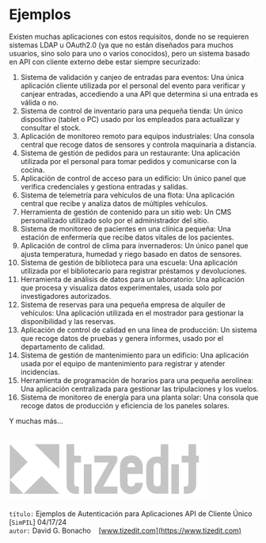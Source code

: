 # Ejemplos

Existen muchas aplicaciones con estos requisitos, donde no se requieren sistemas LDAP u OAuth2.0 (ya que no están diseñados para muchos usuarios, sino solo para uno o varios conocidos), pero un sistema basado en API con cliente externo debe estar siempre securizado:

1. Sistema de validación y canjeo de entradas para eventos: Una única aplicación cliente utilizada por el personal del evento para verificar y canjear entradas, accediendo a una API que determina si una entrada es válida o no.
2. Sistema de control de inventario para una pequeña tienda: Un único dispositivo (tablet o PC) usado por los empleados para actualizar y consultar el stock.
3. Aplicación de monitoreo remoto para equipos industriales: Una consola central que recoge datos de sensores y controla maquinaria a distancia.
4. Sistema de gestión de pedidos para un restaurante: Una aplicación utilizada por el personal para tomar pedidos y comunicarse con la cocina.
5. Aplicación de control de acceso para un edificio: Un único panel que verifica credenciales y gestiona entradas y salidas.
6. Sistema de telemetría para vehículos de una flota: Una aplicación central que recibe y analiza datos de múltiples vehículos.
7. Herramienta de gestión de contenido para un sitio web: Un CMS personalizado utilizado solo por el administrador del sitio.
8. Sistema de monitoreo de pacientes en una clínica pequeña: Una estación de enfermería que recibe datos vitales de los pacientes.
9. Aplicación de control de clima para invernaderos: Un único panel que ajusta temperatura, humedad y riego basado en datos de sensores.
10. Sistema de gestión de biblioteca para una escuela: Una aplicación utilizada por el bibliotecario para registrar préstamos y devoluciones.
11. Herramienta de análisis de datos para un laboratorio: Una aplicación que procesa y visualiza datos experimentales, usada solo por investigadores autorizados.
12. Sistema de reservas para una pequeña empresa de alquiler de vehículos: Una aplicación utilizada en el mostrador para gestionar la disponibilidad y las reservas.
13. Aplicación de control de calidad en una línea de producción: Un sistema que recoge datos de pruebas y genera informes, usado por el departamento de calidad.
14. Sistema de gestión de mantenimiento para un edificio: Una aplicación usada por el equipo de mantenimiento para registrar y atender incidencias.
15. Herramienta de programación de horarios para una pequeña aerolínea: Una aplicación centralizada para gestionar las tripulaciones y los vuelos.
16. Sistema de monitoreo de energía para una planta solar: Una consola que recoge datos de producción y eficiencia de los paneles solares.

Y muchas más...

![](img/logo.svg)
---
`título:` Ejemplos de Autenticación para Aplicaciones API de Cliente Único [`SimPIL`] 04/17/24\
`autor:` David G. Bonacho &nbsp;&nbsp; [www.tizedit.com](https://www.tizedit.com)

